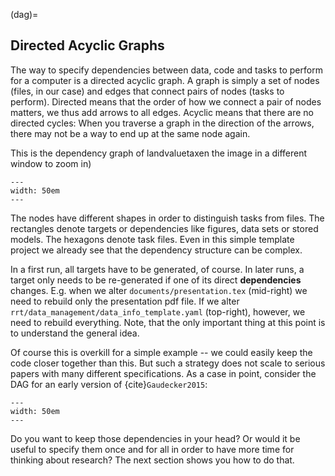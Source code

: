 (dag)=

## Directed Acyclic Graphs

The way to specify dependencies between data, code and tasks to perform for a computer
is a directed acyclic graph. A graph is simply a set of nodes (files, in our case) and
edges that connect pairs of nodes (tasks to perform). Directed means that the order of
how we connect a pair of nodes matters, we thus add arrows to all edges. Acyclic means
that there are no directed cycles: When you traverse a graph in the direction of the
arrows, there may not be a way to end up at the same node again.

This is the dependency graph of landvaluetaxen the image in a different window to zoom
in)

```{figure} ../figures/dag.png
---
width: 50em
---
```

The nodes have different shapes in order to distinguish tasks from files. The rectangles
denote targets or dependencies like figures, data sets or stored models. The hexagons
denote task files. Even in this simple template project we already see that the
dependency structure can be complex.

In a first run, all targets have to be generated, of course. In later runs, a target
only needs to be re-generated if one of its direct **dependencies** changes. E.g. when
we alter `documents/presentation.tex` (mid-right) we need to rebuild only the
presentation pdf file. If we alter `rrt/data_management/data_info_template.yaml`
(top-right), however, we need to rebuild everything. Note, that the only important thing
at this point is to understand the general idea.

Of course this is overkill for a simple example -- we could easily keep the code closer
together than this. But such a strategy does not scale to serious papers with many
different specifications. As a case in point, consider the DAG for an early version of
{cite}`Gaudecker2015`:

```{figure} ../figures/pfefficiency.jpg
---
width: 50em
---
```

Do you want to keep those dependencies in your head? Or would it be useful to specify
them once and for all in order to have more time for thinking about research? The next
section shows you how to do that.
